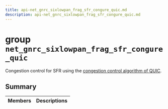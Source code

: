 ```yaml
---
title: api-net_gnrc_sixlowpan_frag_sfr_congure_quic.md
description: api-net_gnrc_sixlowpan_frag_sfr_congure_quic.md
---
```

# group `net_gnrc_sixlowpan_frag_sfr_congure_quic` 

Congestion control for SFR using the [congestion control algorithm of QUIC](./doc/starlight-docs/src/content/docs/apidoc/api-undefined.md#group__sys__congure__quic).

## Summary

 Members                        | Descriptions                                
--------------------------------|---------------------------------------------

